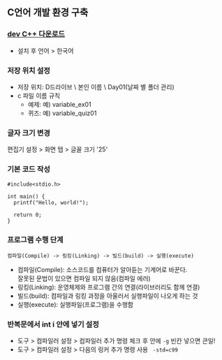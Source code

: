 ## C언어 개발 환경 구축

### [dev C++ 다운로드](https://sourceforge.net/projects/orwelldevcpp/)
- 설치 후 언어 > 한국어

### 저장 위치 설정
- 저장 위치: D드라이브 \ 본인 이름 \ Day01(날짜 별 폴더 관리)
- c 파일 이름 규칙
  - 예제: 예) variable_ex01
  - 퀴즈: 예) variable_quiz01

### 글자 크기 변경
편집기 설정 > 화면 탭 > 글꼴 크기 '25'

### 기본 코드 작성
```
#include<stdio.h>

int main() {
  printf("Hello, world!");

  return 0;
}
```

### 프로그램 수행 단계 
`컴파일(Compile) -> 링킹(Linking) -> 빌드(build) -> 실행(execute)`  
- 컴파일(Compile): 소스코드를 컴퓨터가 알아듣는 기계어로 바꾼다.  
  잘못된 문법이 있으면 컴파일 되지 않음(컴파일 에러)  
- 링킹(Linking): 운영체제와 프로그램 간의 연결(라이브러리도 함께 연결)
- 빌드(build): 컴파일과 링킹 과정을 아울러서 실행파일이 나오게 하는 것
- 실행(execute): 실행파일(프로그램)을 수행함  
  
### 반복문에서 int i 안에 넣기 설정
- 도구 > 컴파일러 설정 > 컴파일러 추가 명령 체크 후 안에 `-g` 빈칸 넣으면 큰일!  
- 도구 > 컴파일러 설정 > 다음의 링커 추가 명령 사용 ` -std=c99`  
